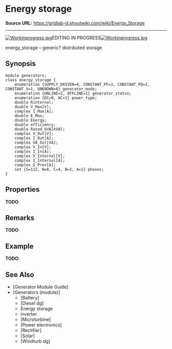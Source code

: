 # Energy storage

**Source URL:** https://gridlab-d.shoutwiki.com/wiki/Energy_Storage

---
 
 
[![Workinprogress.jpg](//images.shoutwiki.com/gridlab-d/d/d5/Workinprogress.jpg)](/wiki/File:Workinprogress.jpg)EDITING IN PROGRESS[![Workinprogress.jpg](//images.shoutwiki.com/gridlab-d/d/d5/Workinprogress.jpg)](/wiki/File:Workinprogress.jpg)

energy_storage – generic? distributed storage 

## Synopsis
    
    
    module generators;
    class energy_storage {
    	enumeration {SUPPLY_DRIVEN=4, CONSTANT_PF=3, CONSTANT_PQ=2, CONSTANT_V=1, UNKNOWN=0} generator_mode;
    	enumeration {ONLINE=2, OFFLINE=1} generator_status;
    	enumeration {DC=0, AC=1} power_type;
    	double Rinternal;
    	double V_Max[V];
    	complex I_Max[A];
    	double E_Max;
    	double Energy;
    	double efficiency;
    	double Rated_kVA[kVA];
    	complex V_Out[V];
    	complex I_Out[A];
    	complex VA_Out[VA];
    	complex V_In[V];
    	complex I_In[A];
    	complex V_Internal[V];
    	complex I_Internal[A];
    	complex I_Prev[A];
    	set {S=112, N=8, C=4, B=2, A=1} phases;
    }
    

## Properties

**TODO**: 

## Remarks

**TODO**: 

## Example

**TODO**: 

## See Also

  * [Generator Module Guide]
  * [Generators (module)]
    * [Battery]
    * [Diesel dg]
    * Energy storage
    * inverter
    * [Microturbine]
    * [Power electronics]
    * [Rectifier]
    * [Solar]
    * [Windturb dg]
